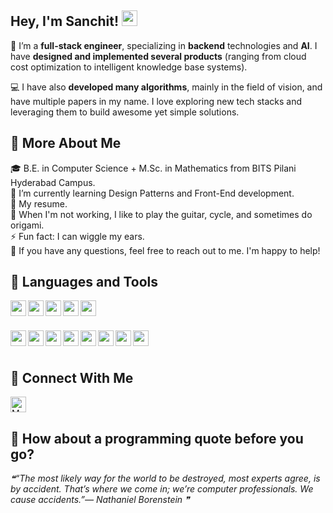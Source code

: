 ## **Hey, I'm Sanchit!** <img src="https://media.giphy.com/media/hvRJCLFzcasrR4ia7z/giphy.gif" width="25px">
  
<!-- Create a contribution graph greeting such as in https://github.com/Rishit-dagli -->

🚀 I’m a **full-stack engineer**, specializing in **backend** technologies and **AI**. I have **designed and implemented several products** (ranging from cloud cost optimization to intelligent knowledge base systems).  

💻 I have also **developed many algorithms**, mainly in the field of vision, and have multiple papers in my name. I love exploring new tech stacks and leveraging them to build awesome yet simple solutions.

## 🧐 **More About Me**

🎓 B.E. in Computer Science + M.Sc. in Mathematics from BITS Pilani Hyderabad Campus.  
🌱 I’m currently learning Design Patterns and Front-End development.  
📝 My resume.  
🎸 When I'm not working, I like to play the guitar, cycle, and sometimes do origami.  
⚡ Fun fact: I can wiggle my ears.  
💬 If you have any questions, feel free to reach out to me. I'm happy to help!

## 🔨 **Languages and Tools**

<div>
<img align="left" height="25px" src="https://cdn-icons-png.flaticon.com/512/5968/5968350.png">
<img align="left" height="25px" src="https://cdn-icons-png.flaticon.com/512/5968/5968292.png">
<img align="left" height="25px" src="https://cdn-icons-png.flaticon.com/512/5968/5968381.png">
<img align="left" height="25px" src="https://cdn-icons-png.flaticon.com/512/5968/5968282.png">
<img align="left" height="25px" src="https://cdn-icons-png.flaticon.com/512/6132/6132222.png">
</div>

<br /><br />

<div>
<img align="left" height="25px" src="https://upload.wikimedia.org/wikipedia/commons/thumb/1/17/GraphQL_Logo.svg/2048px-GraphQL_Logo.svg.png">
<img align="left" height="25px" src="https://cdn.iconscout.com/icon/free/png-256/react-1-282599.png">
<img align="left" height="25px" src="https://www.sarvap.in/wp-content/uploads/mysql.png">
<img align="left" height="25px" src="https://seeklogo.com/images/N/neo4j-logo-6863235D8A-seeklogo.com.png">
<img align="left" height="25px" src="https://www.lavca.org/app/uploads/2019/10/aws-logo-square.png">
<img align="left" height="25px" src="https://blogs.swarthmore.edu/its/wp-content/uploads/2019/06/docker_logo.png">
<img align="left" height="25px" src="https://pngset.com/images/kube-kubernetes-logo-symbol-trademark-star-symbol-emblem-transparent-png-1496896.png">
<img align="left" height="25px" src="https://brandslogos.com/wp-content/uploads/images/elasticsearch-logo-vector.svg">
</div>

<br /><br />

<!-- Social Links -->
## 🤝 **Connect With Me**

<div>
    <a href="https://www.linkedin.com/in/sanchitsgupta">
        <img alt="My LinkedIn" width="25px" src="https://cdn-icons-png.flaticon.com/512/174/174857.png" />
    </a>
</div>

## 📣 **How about a programming quote before you go?**

<!--STARTS_HERE_QUOTE_README-->
<i>❝“The most likely way for the world to be destroyed, most experts agree, is by accident.  That’s where we come in; we’re computer professionals.  We cause accidents.”— Nathaniel Borenstein   ❞</i>
<!--ENDS_HERE_QUOTE_README-->

<!-- TODOs: GitHub stats [when they get good ;)] -->

